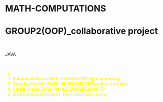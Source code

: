 # MATH-COMPUTATIONS
<h1>GROUP2(OOP)_collaborative project</h1>
<br>
<p>JAVA</p>
<br>
<ol style = "color:yellow">
  <li style = "color:yellow"><b Brian Chepyegon C026-01-0970/2022(Bultut-yegon)></li>
  <li style = "color:yellow">Solomon Ndimu C026-01-0909/2022(sololemons)</li>
  <li style = "color:yellow">Douglas Kariuki C026-01-2180/2021(Douglas-kariuki)(</li>
  <li style = "color:yellow">Carlos Kirwa C026-01-1022/2021(Saint016)</li>
  <li style = "color:yellow">Brette Kimani C026-01-1047/2021(de-cecco)</li>
</ol >
